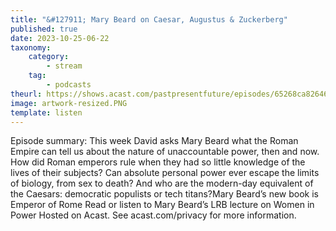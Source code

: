 ```yaml
---
title: "&#127911; Mary Beard on Caesar, Augustus & Zuckerberg"
published: true
date: 2023-10-25-06-22
taxonomy:
    category:
        - stream
    tag:
        - podcasts
theurl: https://shows.acast.com/pastpresentfuture/episodes/65268ca82646e80012486515
image: artwork-resized.PNG
template: listen
---
```


Episode summary: This week David asks Mary Beard what the Roman Empire can tell us about the nature of unaccountable power, then and now. How did Roman emperors rule when they had so little knowledge of the lives of their subjects? Can absolute personal power ever escape the limits of biology, from sex to death? And who are the modern-day equivalent of the Caesars: democratic populists or tech titans?Mary Beard&rsquo;s new book is Emperor of Rome Read or listen to Mary Beard&rsquo;s LRB lecture on Women in Power Hosted on Acast. See acast.com/privacy for more information.
